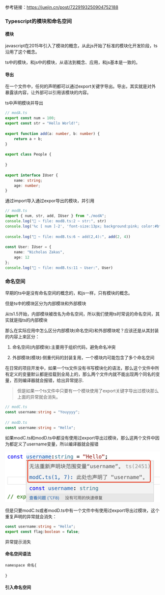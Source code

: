 参考链接：https://juejin.cn/post/7229193250904752188
### Typescript的模块和命名空间

#### 模块

javascript在2015年引入了模块的概念，从此js开始了标准的模块化开发阶段，ts沿用了这个概念。

ts中的模块，和js中的模块，从语法到概念、应用，和js基本是一致的。

#### 导出

在一个文件中，任何的声明都可以通过export关键字导出。导出，其实就是对外暴露该内容，让外部可以引用该模块的内容。

ts中声明模块并导出

```ts
// modA.ts
export const num = 100;
export const str = "Hello World!";

export function add(a: number, b: number) {
    return a + b;
}

export class People {
    
}

export interface IUser {
    name: string;
    age: number;
}
```

通过import导入通过expor导出的模块，并引用

```ts
// modB.ts
import { num, str, add, IUser } from "./modA";
console.log("🚀 ~ file: modB.ts:2 ~ str:", str)
console.log('%c [ num ]-2', 'font-size:13px; background:pink; color:#bf2c9f;', num)

console.log("🚀 ~ file: modB.ts:6 ~ add(2,4):", add(2, 4))

const User: IUser = {
    name: "Nicholas Zakas",
    age: 12
};
console.log("🚀 ~ file: modB.ts:11 ~ User:", User)
```

### 命名空间

早期的ts中是没有命名空间的概念的，和js一样，只有模块的概念。

但是ts中的模块区分为内部模块和外部模块

从ts1.5开始，内部模块被改名为命名空间，所以我们使用ts时常说的命名空间，其实就是指ts的内部模块

那么在实际应用中怎么区分内部模块(命名空间)和外部模块呢？应该还是从其封装的内容上来区分：

1. 命名空间(内部模块):主要用于组织代码，避免命名冲突

2. 外部模块(模块):侧重代码的封装复用，一个模块内可能包含了多个命名空间

在日常的项目开发中，如果一个ts文件没有书写模块化的语法，那么这个文件中所有定义的变量默认都是挂载到全局上的，那么两个文件内就不能出现两个同名的变量，否则编译器就会报错，给出异常提示.

> 但是如果一个ts文件中只要有一个模块使用了export关键字导出过模块那么上面的异常就会消失。

```ts
// modC.ts
const username:string = "Youyyyy";

// modD.ts
const username:string = "Hello";
```

如果modC.ts和modD.ts中都没有使用过export导出过模块，那么这两个文件中因为都定义了username变量，所以编译器就会报错

![声明重复变量异常提示](./images/i63.png)

但是只要modC.ts或者modD.ts中有一个文件中有使用过export导出过模块，这个重复声明的异常就会消失：

```ts
const username:string = "Hello";
export const flag:boolean = false;
```

异常提示消失

#### 命名空间语法

```markdown
namespace 命名{

}
```

#### 引入命名空间